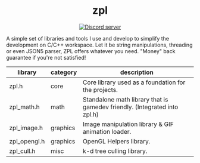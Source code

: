 <div align="center">
<h1>zpl</h1>
</div>

<div align="center">
    <a href="https://discord.gg/2fZVEym"><img src="https://discordapp.com/api/guilds/219565308007022592/embed.png" alt="Discord server" /></a>
</div>
    
A simple set of libraries and tools I use and develop to simplify the development on C/C++ workspace. Let it be string manipulations, threading or even JSON5 parser, ZPL offers whatever you need. "Money" back guarantee if you're not satisfied!

library     | category   | description
----------- | ---------- | --------------------------------------------------------
zpl.h       | core       | Core library used as a foundation for the projects.
zpl_math.h  | math       | Standalone math library that is gamedev friendly. (Integrated into zpl.h)
zpl_image.h | graphics   | Image manipulation library &amp; GIF animation loader.
zpl_opengl.h| graphics   | OpenGL Helpers library.
zpl_cull.h  | misc       | k-d tree culling library.

